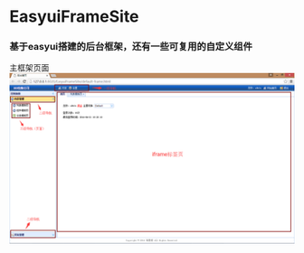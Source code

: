 # EasyuiFrameSite
### 基于easyui搭建的后台框架，还有一些可复用的自定义组件

主框架页面
![image](https://raw.githubusercontent.com/Monkey04/EasyuiFrameSite/master/readmeimg/frame.png)

